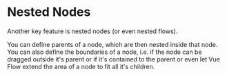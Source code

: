 # Nested Nodes

Another key feature is nested nodes (or even nested flows).

You can define parents of a node, which are then nested inside that node. 
You can also define the boundaries of a node, i.e. if the node can be dragged outside it's parent or if it's contained to the parent 
or even let Vue Flow extend the area of a node to fit all it's children.

<div class="mt-6">
  <Repl example="nested"></Repl>
</div>
